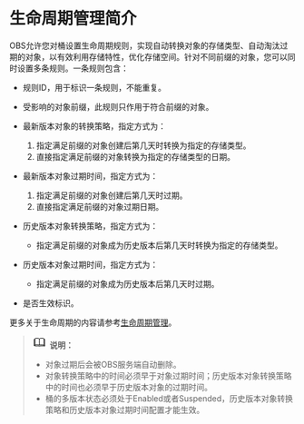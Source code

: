 # 生命周期管理简介<a name="obs_21_1101"></a>

OBS允许您对桶设置生命周期规则，实现自动转换对象的存储类型、自动淘汰过期的对象，以有效利用存储特性，优化存储空间。针对不同前缀的对象，您可以同时设置多条规则。一条规则包含：

-   规则ID，用于标识一条规则，不能重复。
-   受影响的对象前缀，此规则只作用于符合前缀的对象。
-   最新版本对象的转换策略，指定方式为：
    1.  指定满足前缀的对象创建后第几天时转换为指定的存储类型。
    2.  直接指定满足前缀的对象转换为指定的存储类型的日期。

-   最新版本对象过期时间，指定方式为：
    1.  指定满足前缀的对象创建后第几天时过期。
    2.  直接指定满足前缀的对象过期日期。

-   历史版本对象转换策略，指定方式为：
    -   指定满足前缀的对象成为历史版本后第几天时转换为指定的存储类型。

-   历史版本对象过期时间，指定方式为：
    -   指定满足前缀的对象成为历史版本后第几天时过期。

-   是否生效标识。

更多关于生命周期的内容请参考[生命周期管理](http://support.huaweicloud.com/usermanual-obs/zh-cn_topic_0045829096.html)。

>![](public_sys-resources/icon-note.gif) **说明：**   
>-   对象过期后会被OBS服务端自动删除。  
>-   对象转换策略中的时间必须早于对象过期时间；历史版本对象转换策略中的时间也必须早于历史版本对象的过期时间。  
>-   桶的多版本状态必须处于Enabled或者Suspended，历史版本对象转换策略和历史版本对象过期时间配置才能生效。  

